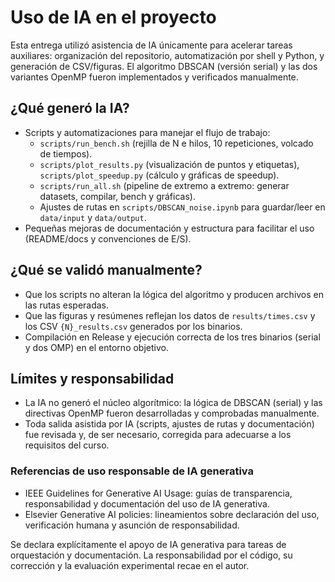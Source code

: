 # Uso de IA en el proyecto

Esta entrega utilizó asistencia de IA únicamente para acelerar tareas auxiliares: organización del repositorio, automatización por shell y Python, y generación de CSV/figuras. El algoritmo DBSCAN (versión serial) y las dos variantes OpenMP fueron implementados y verificados manualmente.

## ¿Qué generó la IA?

- Scripts y automatizaciones para manejar el flujo de trabajo:
  - `scripts/run_bench.sh` (rejilla de N e hilos, 10 repeticiones, volcado de tiempos).
  - `scripts/plot_results.py` (visualización de puntos y etiquetas), `scripts/plot_speedup.py` (cálculo y gráficas de speedup).
  - `scripts/run_all.sh` (pipeline de extremo a extremo: generar datasets, compilar, bench y gráficas).
  - Ajustes de rutas en `scripts/DBSCAN_noise.ipynb` para guardar/leer en `data/input` y `data/output`.
- Pequeñas mejoras de documentación y estructura para facilitar el uso (README/docs y convenciones de E/S).

## ¿Qué se validó manualmente?

- Que los scripts no alteran la lógica del algoritmo y producen archivos en las rutas esperadas.
- Que las figuras y resúmenes reflejan los datos de `results/times.csv` y los CSV `{N}_results.csv` generados por los binarios.
- Compilación en Release y ejecución correcta de los tres binarios (serial y dos OMP) en el entorno objetivo.

## Límites y responsabilidad

- La IA no generó el núcleo algorítmico: la lógica de DBSCAN (serial) y las directivas OpenMP fueron desarrolladas y comprobadas manualmente.
- Toda salida asistida por IA (scripts, ajustes de rutas y documentación) fue revisada y, de ser necesario, corregida para adecuarse a los requisitos del curso.

### Referencias de uso responsable de IA generativa

- IEEE Guidelines for Generative AI Usage: guías de transparencia, responsabilidad y documentación del uso de IA generativa.
- Elsevier Generative AI policies: lineamientos sobre declaración del uso, verificación humana y asunción de responsabilidad.

Se declara explícitamente el apoyo de IA generativa para tareas de orquestación y documentación. La responsabilidad por el código, su corrección y la evaluación experimental recae en el autor.
